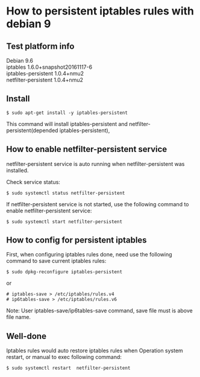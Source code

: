 # How to persistent iptables rules with debian 9 

## Test platform info 

Debian 9.6   
iptables  1.6.0+snapshot20161117-6   
iptables-persistent  1.0.4+nmu2  
netfilter-persistent  1.0.4+nmu2   

## Install 
```
$ sudo apt-get install -y iptables-persistent
```  
This command will install iptables-persistent and netfilter-persistent(depended iptables-persistent),

## How to enable netfilter-persistent service

netfilter-persistent service is auto running when netfilter-persistent was installed.

Check service status:
```
$ sudo systemctl status netfilter-persistent
```

If netfilter-persistent service is not started, use the following command to enable netfilter-persistent service:
```
$ sudo systemctl start netfilter-persistent
```

## How to config for persistent iptables

First, when configuring iptables rules done, need use the following command to save current iptables rules:
```
$ sudo dpkg-reconfigure iptables-persistent
```  

or

```
# iptables-save > /etc/iptables/rules.v4
# ip6tables-save > /etc/iptables/rules.v6
``` 
Note: User iptables-save/ip6tables-save command, save file must is above file name.

## Well-done 
Iptables rules would auto restore iptables rules when Operation system restart, or manual to exec following command:
```
$ sudo systemctl restart  netfilter-persistent
```
